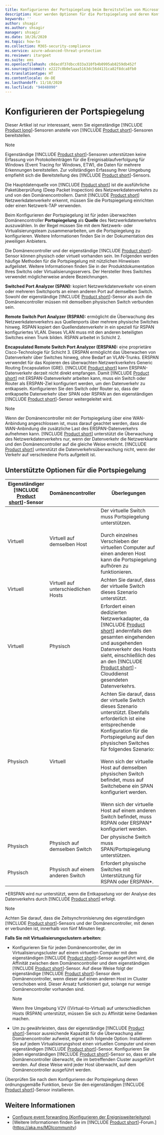 ```yaml
---
title: Konfigurieren der Portspiegelung beim Bereitstellen von Microsoft Defender for Identity
description: Hier werden Optionen für die Portspiegelung und deren Konfiguration für Microsoft Defender for Identity beschrieben.
keywords: ''
author: shsagir
ms.author: shsagir
manager: shsagir
ms.date: 10/26/2020
ms.topic: how-to
ms.collection: M365-security-compliance
ms.service: azure-advanced-threat-protection
ms.reviewer: itargoet
ms.suite: ems
ms.openlocfilehash: c0dacdf37dbcc033a310fb4b0995ab8259db452f
ms.sourcegitcommit: e2227c0b0e5aaa5163dc56d4131ca82f8dca8fb0
ms.translationtype: HT
ms.contentlocale: de-DE
ms.lasthandoff: 11/18/2020
ms.locfileid: "94848090"
---
```

# <a name="configure-port-mirroring"></a>Konfigurieren der Portspiegelung

Dieser Artikel ist nur interessant, wenn Sie eigenständige [!INCLUDE [Product long](includes/product-long.md)]-Sensoren anstelle von [!INCLUDE [Product short](includes/product-short.md)]-Sensoren bereitstellen.

> [!NOTE]
> Eigenständige [!INCLUDE [Product short](includes/product-short.md)]-Sensoren unterstützen keine Erfassung von Protokolleinträgen für die Ereignisablaufverfolgung für Windows (Event Tracing for Windows, ETW), die Daten für mehrere Erkennungen bereitstellen. Zur vollständigen Erfassung Ihrer Umgebung empfiehlt sich die Bereitstellung des [!INCLUDE [Product short](includes/product-short.md)]-Sensors.

Die Hauptdatenquelle von [!INCLUDE [Product short](includes/product-short.md)] ist die ausführliche Paketüberprüfung (Deep Packet Inspection) des Netzwerkdatenverkehrs zu und von den Domänencontrollern. Damit [!INCLUDE [Product short](includes/product-short.md)] Netzwerkdatenverkehr erkennt, müssen Sie die Portspiegelung einrichten oder einen Netzwerk-TAP verwenden.

Beim Konfigurieren der Portspiegelung ist für jeden überwachten Domänencontroller **Portspiegelung** als **Quelle** des Netzwerkdatenverkehrs auszuwählen. In der Regel müssen Sie mit dem Netzwerk- oder Virtualisierungsteam zusammenarbeiten, um die Portspiegelung zu konfigurieren.
Weitere Informationen finden Sie in der Dokumentation des jeweiligen Anbieters.

Die Domänencontroller und der eigenständige [!INCLUDE [Product short](includes/product-short.md)]-Sensor können physisch oder virtuell vorhanden sein. Im Folgenden werden häufige Methoden für die Portspiegelung mit nützlichen Hinweisen aufgelistet. Weitere Informationen finden Sie in der Produktdokumentation Ihres Switchs oder Virtualisierungsservers. Der Hersteller Ihres Switches verwendet möglicherweise andere Bezeichnungen.

**Switched Port Analyzer (SPAN):** kopiert Netzwerkdatenverkehr von einem oder mehreren Switchports an einen anderen Port auf demselben Switch. Sowohl der eigenständige [!INCLUDE [Product short](includes/product-short.md)]-Sensor als auch die Domänencontroller müssen mit demselben physischen Switch verbunden sein.

**Remote Switch Port Analyzer (RSPAN):** ermöglicht die Überwachung des Netzwerkdatenverkehrs aus Quellenports über mehrere physische Switches hinweg. RSPAN kopiert den Quellendatenverkehr in ein speziell für RSPAN konfiguriertes VLAN. Dieses VLAN muss mit den anderen beteiligten Switches einen Trunk bilden. RSPAN arbeitet in Schicht 2.

**Encapsulated Remote Switch Port Analyzer (ERSPAN):** eine proprietäre Cisco-Technologie für Schicht 3. ERSPAN ermöglicht das Überwachen von Datenverkehr über Switches hinweg, ohne Bedarf an VLAN-Trunks. ERSPAN verwendet für das Kopieren des überwachten Netzwerkverkehrs Generic Routing Encapsulation (GRE). [!INCLUDE [Product short](includes/product-short.md)] kann ERSPAN-Datenverkehr derzeit nicht direkt empfangen. Damit [!INCLUDE [Product short](includes/product-short.md)] mit ERSPAN-Datenverkehr arbeiten kann, muss ein Switch oder Router als ERSPAN-Ziel konfiguriert werden, um den Datenverkehr zu entkapseln. Konfigurieren Sie den Switch oder Router so, dass der entkapselte Datenverkehr über SPAN oder RSPAN an den eigenständigen [!INCLUDE [Product short](includes/product-short.md)]-Sensor weitergeleitet wird.

> [!NOTE]
> Wenn der Domänencontroller mit der Portspiegelung über eine WAN-Anbindung angeschlossen ist, muss darauf geachtet werden, dass die WAN-Anbindung die zusätzliche Last des ERSPAN-Datenverkehrs aufnehmen kann.
> [!INCLUDE [Product short](includes/product-short.md)] unterstützt die Überwachung des Netzwerkdatenverkehrs nur, wenn der Datenverkehr die Netzwerkkarte und den Domänencontroller auf die gleiche Weise erreicht. [!INCLUDE [Product short](includes/product-short.md)] unterstützt die Datenverkehrsüberwachung nicht, wenn der Verkehr auf verschiedene Ports aufgeteilt ist.

## <a name="supported-port-mirroring-options"></a>Unterstützte Optionen für die Portspiegelung

|Eigenständiger [!INCLUDE [Product short](includes/product-short.md)]-Sensor|Domänencontroller|Überlegungen|
|---------------|---------------------|------------------|
|Virtuell|Virtuell auf demselben Host|Der virtuelle Switch muss Portspiegelung unterstützen.<br /><br />Durch einzelnes Verschieben der virtuellen Computer auf einen anderen Host kann die Portspiegelung aufhören zu funktionieren.|
|Virtuell|Virtuell auf unterschiedlichen Hosts|Achten Sie darauf, dass der virtuelle Switch dieses Szenario unterstützt.|
|Virtuell|Physisch|Erfordert einen dedizierten Netzwerkadapter, da [!INCLUDE [Product short](includes/product-short.md)] andernfalls den gesamten eingehenden und ausgehenden Datenverkehr des Hosts sieht, einschließlich des an den [!INCLUDE [Product short](includes/product-short.md)]-Clouddienst gesendeten Datenverkehrs.|
|Physisch|Virtuell|Achten Sie darauf, dass der virtuelle Switch dieses Szenario unterstützt. Ebenfalls erforderlich ist eine entsprechende Konfiguration für die Portspiegelung auf den physischen Switches für folgendes Szenario:<br /><br />Wenn sich der virtuelle Host auf demselben physischen Switch befindet, muss auf Switchebene ein SPAN konfiguriert werden.<br /><br />Wenn sich der virtuelle Host auf einem anderen Switch befindet, muss RSPAN oder ERSPAN&#42; konfiguriert werden.|
|Physisch|Physisch auf demselben Switch|Der physische Switch muss SPAN/Portspiegelung unterstützen.|
|Physisch|Physisch auf einem anderen Switch|Erfordert physische Switches mit Unterstützung für RSPAN oder ERSPAN&#42;.|

&#42;ERSPAN wird nur unterstützt, wenn die Entkapselung vor der Analyse des Datenverkehrs durch [!INCLUDE [Product short](includes/product-short.md)] erfolgt.

> [!NOTE]
> Achten Sie darauf, dass die Zeitsynchronisierung des eigenständigen [!INCLUDE [Product short](includes/product-short.md)]-Sensors und der Domänencontroller, mit denen er verbunden ist, innerhalb von fünf Minuten liegt.

**Falls Sie mit Virtualisierungsclustern arbeiten:**

- Konfigurieren Sie für jeden Domänencontroller, der im Virtualisierungscluster auf einem virtuellen Computer mit dem eigenständigen [!INCLUDE [Product short](includes/product-short.md)]-Sensor ausgeführt wird, die Affinität zwischen dem Domänencontroller und dem eigenständigen [!INCLUDE [Product short](includes/product-short.md)]-Sensor. Auf diese Weise folgt der eigenständige [!INCLUDE [Product short](includes/product-short.md)]-Sensor dem Domänencontroller, wenn dieser auf einen anderen Host im Cluster verschoben wird. Dieser Ansatz funktioniert gut, solange nur wenige Domänencontroller vorhanden sind.

  > [!NOTE]
  > Wenn Ihre Umgebung V2V ((Virtual-to-Virtual) auf unterschiedlichen Hosts (RSPAN) unterstützt, müssen Sie sich zu Affinität keine Gedanken machen.

- Um zu gewährleisten, dass der eigenständige [!INCLUDE [Product short](includes/product-short.md)]-Sensor ausreichende Kapazität für die Überwachung aller Domänencontroller aufweist, eignet sich folgende Option: Installieren Sie auf jedem Virtualisierungshost einen virtuellen Computer und einen eigenständigen [!INCLUDE [Product short](includes/product-short.md)]-Sensor. Konfigurieren Sie jeden eigenständigen [!INCLUDE [Product short](includes/product-short.md)]-Sensor so, dass er alle Domänencontroller überwacht, die im betreffenden Cluster ausgeführt werden. Auf diese Weise wird jeder Host überwacht, auf dem Domänencontroller ausgeführt werden.

Überprüfen Sie nach dem Konfigurieren der Portspiegelung deren ordnungsgemäße Funktion, bevor Sie den eigenständigen [!INCLUDE [Product short](includes/product-short.md)]-Sensor installieren.

## <a name="see-also"></a>Weitere Informationen

- [Configure event forwarding (Konfigurieren der Ereignisweiterleitung)](configure-event-forwarding.md)
- [Weitere Informationen finden Sie im [!INCLUDE [Product short](includes/product-short.md)]-Forum.](https://aka.ms/MDIcommunity)
